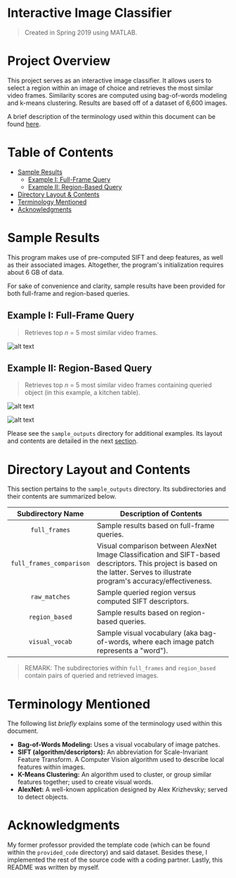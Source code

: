 # Interactive Image Classifier
> Created in Spring 2019 using MATLAB.


# Project Overview
This project serves as an interactive image classifier. It allows users to select a region within an image of choice and retrieves the most similar video frames. Similarity scores are computed using bag-of-words modeling and k-means clustering. Results are based off of a dataset of 6,600 images. 

A brief description of the terminology used within this document can be found [here](https://github.com/jschhie/image-detector-prog/#terminology-mentioned).


# Table of Contents
* [Sample Results](https://github.com/jschhie/image-detector-prog/#sample-results)
  * [Example I: Full-Frame Query](https://github.com/jschhie/image-detector-prog/#example-i-full-frame-query)
  * [Example II: Region-Based Query](https://github.com/jschhie/image-detector-prog/#example-ii-region-based-query)
* [Directory Layout & Contents](https://github.com/jschhie/image-detector-prog/#directory-layout-and-contents)
* [Terminology Mentioned](https://github.com/jschhie/image-detector-prog/#terminology-mentioned)
* [Acknowledgments](https://github.com/jschhie/image-detector-prog/#acknowledgments)


# Sample Results
This program makes use of pre-computed SIFT and deep features, as well as their associated images. Altogether, the program's initialization requires about 6 GB of data. 

For sake of convenience and clarity, sample results have been provided for both full-frame and region-based queries. 

## Example I: Full-Frame Query
> Retrieves top *n* = 5 most similar video frames.

![alt text](https://github.com/jschhie/image-detector-prog/blob/master/sample_outputs/full_frames/full%20frame%20matches%201.jpg?raw=true)

## Example II: Region-Based Query
> Retrieves top *n* = 5 most similar video frames containing queried object (in this example, a kitchen table).

![alt text](https://github.com/jschhie/image-detector-prog/blob/master/sample_outputs/region_based/sample_kitchen_table/find%20kitchen%20table.jpg?raw=true)

![alt text](https://github.com/jschhie/image-detector-prog/blob/master/sample_outputs/region_based/sample_kitchen_table/kitchen%20table%20matches.jpg?raw=true)

Please see the ```sample_outputs``` directory for additional examples. Its layout and contents are detailed in the next [section](https://github.com/jschhie/image-detector-prog/#directory-layout-and-contents).

# Directory Layout and Contents
This section pertains to the ```sample_outputs``` directory. Its subdirectories and their contents are summarized below.

| Subdirectory Name | Description of Contents |
| :---: | ----- |
| ```full_frames``` | Sample results based on full-frame queries. |
| ```full_frames_comparison``` | Visual comparison between AlexNet Image Classification and SIFT-based descriptors. This project is based on the latter. Serves to illustrate program's accuracy/effectiveness. |
| ```raw_matches``` | Sample queried region versus computed SIFT descriptors. |  
| ```region_based``` | Sample results based on region-based queries. |
| ```visual_vocab``` | Sample visual vocabulary (aka bag-of-words, where each image patch represents a "word"). |

> REMARK: The subdirectories within ```full_frames``` and ```region_based``` contain pairs of queried and retrieved images.


# Terminology Mentioned
The following list *briefly* explains some of the terminology used within this document.

* __Bag-of-Words Modeling:__ Uses a visual vocabulary of image patches.
* __SIFT (algorithm/descriptors):__ An abbreviation for Scale-Invariant Feature Transform. A Computer Vision algorithm used to describe local features within images.
* __K-Means Clustering:__ An algorithm used to cluster, or group similar features together; used to create visual words.
* __AlexNet:__ A well-known application designed by Alex Krizhevsky; served to detect objects.

# Acknowledgments
My former professor provided the template code (which can be found within the ```provided_code``` directory) and said dataset. Besides these, I implemented the rest of the source code with a coding partner. Lastly, this README was written by myself.
